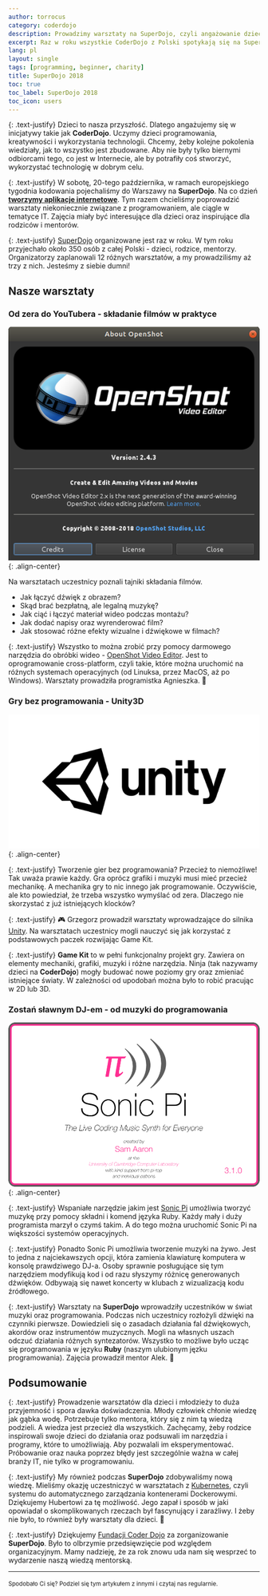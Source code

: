 ```yaml
---
author: torrocus
category: coderdojo
description: Prowadzimy warsztaty na SuperDojo, czyli angażowanie dzieci i młodzież w programowanie i technologie internetowe.
excerpt: Raz w roku wszystkie CoderDojo z Polski spotykają się na SuperDojo. Nas również nie mogło tam zabraknąć. Krótki post o naszych warsztatach dla dzieci.
lang: pl
layout: single
tags: [programming, beginner, charity]
title: SuperDojo 2018
toc: true
toc_label: SuperDojo 2018
toc_icon: users
---
```


{: .text-justify}
Dzieci to nasza przyszłość. Dlatego angażujemy się w inicjatywy takie jak **CoderDojo**. Uczymy dzieci programowania, kreatywności i wykorzystania technologii. Chcemy, żeby kolejne pokolenia wiedziały, jak to wszystko jest zbudowane. Aby nie były tylko biernymi odbiorcami tego, co jest w Internecie, ale by potrafiły coś stworzyć, wykorzystać technologię w dobrym celu.

{: .text-justify}
W sobotę, 20-tego października, w ramach europejskiego tygodnia kodowania pojechaliśmy do Warszawy na **SuperDojo**. Na co dzień <a href='https://fractalsoft.org/pl' target='_blank' title='Aplikacje internetowe w Ruby on Rails'>**tworzymy aplikacje internetowe**</a>.
Tym razem chcieliśmy poprowadzić warsztaty niekoniecznie związane z programowaniem, ale ciągle w tematyce IT. Zajęcia miały być interesujące dla dzieci oraz inspirujące dla rodziców i mentorów.

{: .text-justify}
<a href='https://super.coderdojo.org.pl/' rel='nofollow noopener noreferrer' target='_blank' title='Wszystkie CoderDojo w jednym miejscu'>SuperDojo</a> organizowane jest raz w roku. W tym roku przyjechało około 350 osób z całej Polski - dzieci, rodzice, mentorzy. Organizatorzy zaplanowali 12 różnych warsztatów, a my prowadziliśmy aż trzy z nich. Jesteśmy z siebie dumni!


## Nasze warsztaty


### **Od zera do YouTubera** - składanie filmów w praktyce

![Okno About w OpenShot](/assets/images/openshot/window-of-about.png){: .align-center}

Na warsztatach uczestnicy poznali tajniki składania filmów.
- Jak łączyć dźwięk z obrazem?
- Skąd brać bezpłatną, ale legalną muzykę?
- Jak ciąć i łączyć materiał wideo podczas montażu?
- Jak dodać napisy oraz wyrenderować film?
- Jak stosować różne efekty wizualne i dźwiękowe w filmach?

{: .text-justify}
Wszystko to można zrobić przy pomocy darmowego narzędzia do obróbki wideo - <a href='https://www.openshot.org/' rel='nofollow noopener noreferrer' target='_blank'>OpenShot Video Editor</a>. Jest to oprogramowanie cross-platform, czyli takie, które można uruchomić na różnych systemach operacyjnych (od Linuksa, przez MacOS, aż po Windows). Warsztaty prowadziła programistka Agnieszka. :movie_camera:


### **Gry bez programowania** - Unity3D

![Splashscreen z Unity](/assets/images/unity/logo-black.png){: .align-center}

{: .text-justify}
Tworzenie gier bez programowania? Przecież to niemożliwe! Tak uważa prawie każdy. Gra oprócz grafiki i muzyki musi mieć przecież mechanikę. A mechanika gry to nic innego jak programowanie. Oczywiście, ale kto powiedział, że trzeba wszystko wymyślać od zera. Dlaczego nie skorzystać z już istniejących klocków?

{: .text-justify}
:video_game: Grzegorz prowadził warsztaty wprowadzające do silnika <a href='https://unity3d.com/' rel='nofollow noopener noreferrer' target='_blank'>Unity</a>. Na warsztatach uczestnicy mogli nauczyć się jak korzystać z podstawowych paczek rozwijając Game Kit.

{: .text-justify}
__Game Kit__ to w pełni funkcjonalny projekt gry. Zawiera on elementy mechaniki, grafiki, muzyki i różne narzędzia. Ninja (tak nazywamy dzieci na __CoderDojo__) mogły budować nowe poziomy gry oraz zmieniać istniejące światy. W zależności od upodobań można było to robić pracując w 2D lub 3D.


### **Zostań sławnym DJ-em** - od muzyki do programowania

![Splashscreen z Sonic Pi](/assets/images/sonic-pi/splashscreen.png){: .align-center}

{: .text-justify}
Wspaniałe narzędzie jakim jest <a href='https://sonic-pi.net/' rel='nofollow noopener noreferrer' target='_blank'>Sonic Pi</a> umożliwia tworzyć muzykę przy pomocy składni i komend języka Ruby. Każdy mały i duży programista marzył o czymś takim. A do tego można uruchomić Sonic Pi na większości systemów operacyjnych.

{: .text-justify}
Ponadto Sonic Pi umożliwia tworzenie muzyki na żywo. Jest to jedna z najciekawszych opcji, która zamienia klawiaturę komputera w konsolę prawdziwego DJ-a. Osoby sprawnie posługujące się tym narzędziem modyfikują kod i od razu słyszymy różnicę generowanych dźwięków. Odbywają się nawet koncerty w klubach z wizualizacją kodu źródłowego.

{: .text-justify}
Warsztaty na __SuperDojo__ wprowadziły uczestników w świat muzyki oraz programowania. Podczas nich uczestnicy rozłożyli dźwięki na czynniki pierwsze. Dowiedzieli się o zasadach działania fal dźwiękowych, akordów oraz instrumentów muzycznych. Mogli na własnych uszach odczuć działania różnych syntezatorów. Wszystko to możliwe było ucząc się programowania w języku **Ruby** (naszym ulubionym jęzku programowania). Zajęcia prowadził mentor Alek. :musical_note:


## Podsumowanie

{: .text-justify}
Prowadzenie warsztatów dla dzieci i młodzieży to duża przyjemność i spora dawka doświadczenia. Młody człowiek chłonie wiedzę jak gąbka wodę. Potrzebuje tylko mentora, który się z nim tą wiedzą podzieli. A wiedza jest przecież dla wszystkich. Zachęcamy, żeby rodzice inspirowali swoje dzieci do działania oraz podsuwali im narzędzia i programy, które to umożliwiają. Aby pozwalali im eksperymentować. Próbowanie oraz nauka poprzez błędy jest szczególnie ważna w całej branży IT, nie tylko w programowaniu.

{: .text-justify}
My również podczas __SuperDojo__ zdobywaliśmy nową wiedzę. Mieliśmy okazję uczestniczyć w warsztatach z <a href='https://kubernetes.io/' rel='nofollow noopener noreferrer' target='_blank'>Kubernetes</a>, czyli systemu do automatycznego zarządzania kontenerami Dockerowymi. Dziękujemy Hubertowi za tę możliwość. Jego zapał i sposób w jaki opowiadał o skomplikowanych rzeczach był fascynujący i zaraźliwy. I żeby nie było, to również były warsztaty dla dzieci. :carousel_horse:

{: .text-justify}
Dziękujemy <a href='https://coderdojo.org.pl/' rel='nofollow noopener noreferrer' target='_blank'>Fundacji Coder Dojo</a> za zorganizowanie __SuperDojo__. Było to olbrzymie przedsięwzięcie pod względem organizacyjnym. Mamy nadzieję, że za rok znowu uda nam się wesprzeć to wydarzenie naszą wiedzą mentorską.

<hr>
<small>Spodobało Ci się? Podziel się tym artykułem z innymi i czytaj nas regularnie.</small>
